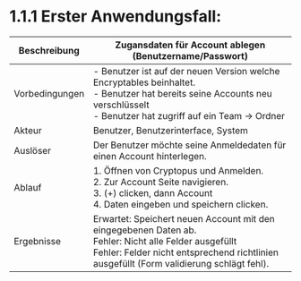# 1.1.1 Erster Anwendungsfall:

| Beschreibung | Zugansdaten für Account ablegen (Benutzername/Passwort) |
| ------------- | --- |
| Vorbedingungen | - Benutzer ist auf der neuen Version welche Encryptables beinhaltet. <br> - Benutzer hat bereits seine Accounts neu verschlüsselt <br> - Benutzer hat zugriff auf ein Team -> Ordner |
| Akteur | Benutzer, Benutzerinterface, System |
| Auslöser | Der Benutzer möchte seine Anmeldedaten für einen Account hinterlegen. |
| Ablauf | 1. Öffnen von Cryptopus und Anmelden. <br> 2. Zur Account Seite navigieren. <br> 3. (+) clicken, dann Account <br> 4. Daten eingeben und speichern clicken. |
| Ergebnisse | Erwartet: Speichert neuen Account mit den eingegebenen Daten ab. <br> Fehler: Nicht alle Felder ausgefüllt <br> Fehler: Felder nicht entsprechend richtlinien ausgefüllt (Form validierung schlägt fehl). |
